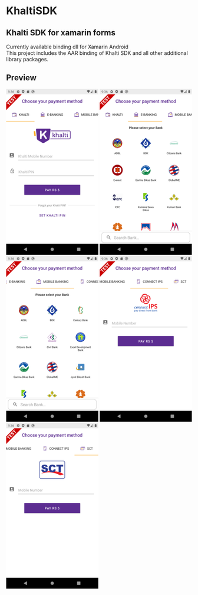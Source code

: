 # KhaltiSDK
## Khalti SDK for xamarin forms</br>
Currently available binding dll for Xamarin Android</br>
This project includes the AAR binding of Khalti SDK and all other additional library packages.</br>


## Preview
<img  src="Screenshot/1.png" width="250" height="450">     <img  src="Screenshot/2.png" width="250" height="450">     <img  src="Screenshot/3.png" width="250" height="450">
<img  src="Screenshot/4.png" width="250" height="450">     <img  src="Screenshot/5.png" width="250" height="450">    




